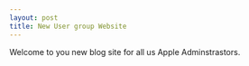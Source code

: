 ```yaml
---
layout: post
title: New User group Website 
---
```


Welcome to you new blog site for all us Apple Adminstrastors.

